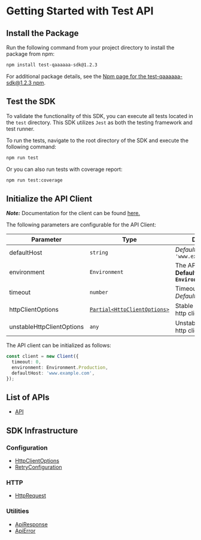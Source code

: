 
# Getting Started with Test API

## Install the Package

Run the following command from your project directory to install the package from npm:

```bash
npm install test-qaaaaaa-sdk@1.2.3
```

For additional package details, see the [Npm page for the test-qaaaaaa-sdk@1.2.3 npm](https://www.npmjs.com/package/test-qaaaaaa-sdk/v/1.2.3).

## Test the SDK

To validate the functionality of this SDK, you can execute all tests located in the `test` directory. This SDK utilizes `Jest` as both the testing framework and test runner.

To run the tests, navigate to the root directory of the SDK and execute the following command:

```bash
npm run test
```

Or you can also run tests with coverage report:

```bash
npm run test:coverage
```

## Initialize the API Client

**_Note:_** Documentation for the client can be found [here.](https://www.github.com/tahaali2000/test-qaaaaaa-js-sdk/tree/1.2.3/doc/client.md)

The following parameters are configurable for the API Client:

| Parameter | Type | Description |
|  --- | --- | --- |
| defaultHost | `string` | *Default*: `'www.example.com'` |
| environment | `Environment` | The API environment. <br> **Default: `Environment.Production`** |
| timeout | `number` | Timeout for API calls.<br>*Default*: `0` |
| httpClientOptions | [`Partial<HttpClientOptions>`](https://www.github.com/tahaali2000/test-qaaaaaa-js-sdk/tree/1.2.3/doc/http-client-options.md) | Stable configurable http client options. |
| unstableHttpClientOptions | `any` | Unstable configurable http client options. |

The API client can be initialized as follows:

```ts
const client = new Client({
  timeout: 0,
  environment: Environment.Production,
  defaultHost: 'www.example.com',
});
```

## List of APIs

* [API](https://www.github.com/tahaali2000/test-qaaaaaa-js-sdk/tree/1.2.3/doc/controllers/api.md)

## SDK Infrastructure

### Configuration

* [HttpClientOptions](https://www.github.com/tahaali2000/test-qaaaaaa-js-sdk/tree/1.2.3/doc/http-client-options.md)
* [RetryConfiguration](https://www.github.com/tahaali2000/test-qaaaaaa-js-sdk/tree/1.2.3/doc/retry-configuration.md)

### HTTP

* [HttpRequest](https://www.github.com/tahaali2000/test-qaaaaaa-js-sdk/tree/1.2.3/doc/http-request.md)

### Utilities

* [ApiResponse](https://www.github.com/tahaali2000/test-qaaaaaa-js-sdk/tree/1.2.3/doc/api-response.md)
* [ApiError](https://www.github.com/tahaali2000/test-qaaaaaa-js-sdk/tree/1.2.3/doc/api-error.md)

